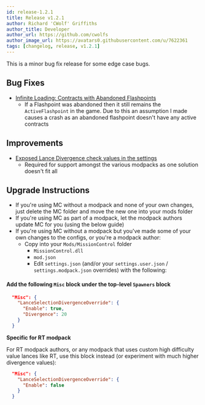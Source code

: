 ```yaml
---
id: release-1.2.1
title: Release v1.2.1
author: Richard 'CWolf' Griffiths
author_title: Developer
author_url: https://github.com/cwolfs
author_image_url: https://avatars0.githubusercontent.com/u/7622361
tags: [changelog, release, v1.2.1]
---
```


This is a minor bug fix release for some edge case bugs.

## Bug Fixes

- [Infinite Loading: Contracts with Abandoned Flashpoints](https://github.com/CWolfs/MissionControl/issues/440)
  - If a Flashpoint was abandoned then it still remains the `ActiveFlashpoint` in the game. Due to this an assumption I made causes a crash as an abandoned flashpoint doesn't have any active contracts

## Improvements

- [Exposed Lance Divergence check values in the settings](https://github.com/CWolfs/MissionControl/issues/425)
  - Required for support amongst the various modpacks as one solution doesn't fit all

## Upgrade Instructions

- If you're using MC without a modpack and none of your own changes, just delete the MC folder and move the new one into your mods folder
- If you're using MC as part of a modpack, let the modpack authors update MC for you (using the below guide)
- If you're using MC without a modpack but you've made some of your own changes to the configs, or you're a modpack author:
  - Copy into your `Mods/MissionControl` folder
    - `MissionControl.dll`
    - `mod.json`
    - Edit `settings.json` (and/or your `settings.user.json` / `settings.modpack.json` overrides) with the following:

#### Add the following `Misc` block under the top-level `Spawners` block

```json
  "Misc": {
    "LanceSelectionDivergenceOverride": {
      "Enable": true,
      "Divergence": 20
    }
  }
```

**Specific for RT modpack**

For RT modpack authors, or any modpack that uses custom high difficulty value lances like RT, use this block instead (or experiment with much higher divergence values):

```json
  "Misc": {
    "LanceSelectionDivergenceOverride": {
      "Enable": false
    }
  }
```
